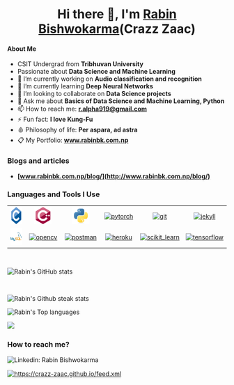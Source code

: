 <h1 align="center">Hi there 👋, I'm <a href = "https://www.linkedin.com/in/rabin-bishwokarma/">Rabin Bishwokarma</a>(Crazz Zaac)</h1>

#### About Me
- CSIT Undergrad from **Tribhuvan University**
- Passionate about **Data Science and Machine Learning**
- 🔭 I’m currently working on **Audio classification and recognition**
- 🌱 I’m currently learning **Deep Neural Networks**
- 👯 I’m looking to collaborate on **Data Science projects**
- 💬 Ask me about **Basics of Data Science and Machine Learning, Python**
- 📫 How to reach me: **r.alpha919@gmail.com**
- ⚡ Fun fact: **I love Kung-Fu**
- 🩸 Philosophy of life: **Per aspara, ad astra**
- 📋 My Portfolio: **www.rabinbk.com.np**

### Blogs and articles 
* **[www.rabinbk.com.np/blog/](http://www.rabinbk.com.np/blog/)**


### Languages and Tools I Use
<p>
<table width="100">
	<tr> 
		<td align='center' width="190">
			<a href="https://www.cprogramming.com/" target="_blank"> 
				<img src="https://github.com/devicons/devicon/blob/master/icons/c/c-original.svg" alt="c" width="40" height="40"/> 
			</a> 
		</td>
		<td align='center' width="190">
			<a href="https://www.w3schools.com/cpp/" target="_blank"> 
				<img src="https://github.com/devicons/devicon/blob/master/icons/cplusplus/cplusplus-original.svg" alt="cplusplus" width="40" height="40"/> 
			</a>
		</td>
		<td align='center' width="190">
			<a href="https://www.python.org" target="_blank"> 
				<img src="https://github.com/devicons/devicon/blob/master/icons/python/python-original.svg" alt="python" width="40" height="40"/> 
			</a> 
		</td>
		<td align='center' width="190">
			<a href="https://pytorch.org/" target="_blank"> 
				<img src="https://www.vectorlogo.zone/logos/pytorch/pytorch-icon.svg" alt="pytorch" width="40" height="40"/> 
			</a> 
		</td>
		<td align='center' width="190">
			<a href="https://git-scm.com/" target="_blank">
				<img src="https://www.vectorlogo.zone/logos/git-scm/git-scm-icon.svg" alt="git" width="40" height="40"/> 
			</a> 
		</td>
		<td align='center' width="190">
			<a href="https://jekyllrb.com/" target="_blank"> 
				<img src="https://www.vectorlogo.zone/logos/jekyllrb/jekyllrb-icon.svg" alt="jekyll" width="40" height="40"/> 
			</a> 
		</td>
	</tr>
	<tr>
		<td align='center' width="190">
			<a href="https://www.mysql.com/" target="_blank"> 
				<img src="https://github.com/devicons/devicon/blob/master/icons/mysql/mysql-original-wordmark.svg" alt="mysql" width="40" height="40"/> 
			</a> 
		</td>
		<td align='center' width="190">
			<a href="https://opencv.org/" target="_blank"> 
				<img src="https://www.vectorlogo.zone/logos/opencv/opencv-icon.svg" alt="opencv" width="40" height="40"/> 
			</a>  
		</td>
		<td align='center' width="190">
			<a href="https://postman.com" target="_blank"> 
				<img src="https://www.vectorlogo.zone/logos/getpostman/getpostman-icon.svg" alt="postman" width="40" height="40"/> 
			</a> 
		</td>
		<td align='center' width="190">
			<a href="https://heroku.com" target="_blank"> 
				<img src="https://www.vectorlogo.zone/logos/heroku/heroku-icon.svg" alt="heroku" width="40" height="40"/> 
			</a> 
		</td>
		<td align='center' width="190">
			<a href="https://scikit-learn.org/" target="_blank"> 
				<img src="https://upload.wikimedia.org/wikipedia/commons/0/05/Scikit_learn_logo_small.svg" alt="scikit_learn" width="40" height="40"/> 
			</a> 
		</td>
		<td align='center' width="190">
			<a href="https://www.tensorflow.org" target="_blank"> 
				<img src="https://www.vectorlogo.zone/logos/tensorflow/tensorflow-icon.svg" alt="tensorflow" width="40" height="40"/> 
			</a>
		</td>
	</tr>
</table>
</p>
<br>

![Rabin's GitHub stats](https://github-readme-stats.vercel.app/api?username=crazz-zaac&show_icons=true&theme=react)

<br>

![Rabin's Github steak stats](https://github-readme-streak-stats.herokuapp.com/?user=crazz-zaac&theme=synthwave)

![Rabin's Top languages](https://github-readme-stats.vercel.app/api/top-langs?username=crazz-zaac&show_icons=true&theme=react)

<img src="https://activity-graph.herokuapp.com/graph?username=crazz-zaac&bg_color=2B213A&color=E5289E&line=DA5B0B&point=E1E8EB">



### How to reach me?
<p align="left">
<img src="https://img.shields.io/badge/LinkedIn-0077B5?style=for-the-badge&logo=linkedin&logoColor=white" alt="Linkedin: Rabin Bishwokarma" href="https://www.linkedin.com/in/rabin-bishwokarma/">
</p>
<a href="https://crazz-zaac.github.io/feed.xml" target="blank"><img align="center" src="https://cdn.jsdelivr.net/npm/simple-icons@3.0.1/icons/rss.svg" alt="https://crazz-zaac.github.io/feed.xml" height="30" width="40" /></a>
</p>

